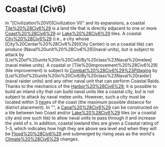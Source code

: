# Coastal (Civ6)

In "[Civilization%20VI](Civilization VI)" and its expansions, a coastal [Tile%20%28Civ6%29](tile) is a land tile that is directly adjacent to one or more [Coast%20%28Civ6%29](Coast) or [Lake%20%28Civ6%29](Lake) tiles.
A coastal [City%20%28Civ6%29](city) (i.e., a city whose [City%20Center%20%28Civ6%29](City Center) is on a coastal tile) can produce [Naval%20unit%20%28Civ6%29](naval units), but is subject to attack by [List%20of%20units%20in%20Civ6/By%20class%23Naval%20melee](naval melee units). A coastal or [Tile%20improvement%20%28Civ6%29](tile improvement) is subject to [Combat%20%28Civ6%29%23Pillaging](pillaging) by [List%20of%20units%20in%20Civ6/By%20class%23Naval%20raider](naval raider units) and any other naval unit that can perform Coastal Raids.
Thanks to the mechanics of the [Harbor%20%28Civ6%29](Harbor), it is possible to build an inland city that can build naval units like a coastal city, but is not subject to attack by naval melee units. However, such a city must be located within 3 [hex](hex)es of the coast (the maximum possible distance for district placement).
In "", a [Canal%20%28Civ6%29](Canal) can be constructed on a tile between two Coast and/or [Lake%20%28Civ6%29](Lake) tiles (or a coastal city and one such tile) to allow naval units to pass through it and increase the yield of s. In addition, coastal lowland tiles are given a Coastal rating of 1–3, which indicates how high they are above sea level and when they will be [Flood%20%28Civ6%29](flooded) and submerged by rising seas as the world's [Climate%20%28Civ6%29](climate) changes.